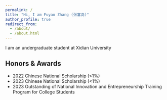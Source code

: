 ```yaml
---
permalink: /
title: "Hi, I am Fuyao Zhang (张富尧)"
author_profile: true
redirect_from: 
  - /about/
  - /about.html
---
```


<!-- ## Hi, I am Fuyao Zhang (张富尧) -->
I am an undergraduate student at Xidian University

## Honors & Awards
- 2022 Chinese National Scholarship (<1%)
- 2023 Chinese National Scholarship (<1%)
- 2023 Outstanding of National Innovation and Entrepreneurship Training Program for College Students